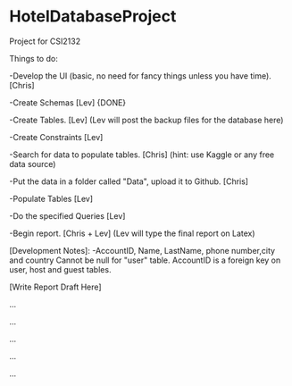 # HotelDatabaseProject
Project for CSI2132

Things to do: 

-Develop the UI (basic, no need for fancy things unless you have time). [Chris]

-Create Schemas [Lev] {DONE}

-Create Tables. [Lev] (Lev will post the backup files for the database here)

-Create Constraints [Lev]

-Search for data to populate tables. [Chris] (hint: use Kaggle or any free data source)

-Put the data in a folder called "Data", upload it to Github. [Chris]

-Populate Tables [Lev]

-Do the specified Queries [Lev]

-Begin report. [Chris + Lev] (Lev will type the final report on Latex)

[Development Notes]:
-AccountID, Name, LastName, phone number,city and country Cannot be null for "user" table.
AccountID is a foreign key on user, host and guest tables. 





[Write Report Draft Here]

...

...

...

...

...
